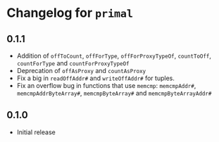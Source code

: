 # Changelog for `primal`

## 0.1.1

* Addition of `offToCount`, `offForType`, `offForProxyTypeOf`, `countToOff`,
  `countForType` and `countForProxyTypeOf`
* Deprecation of `offAsProxy` and `countAsProxy`
* Fix a big in `readOffAddr#` and `writeOffAddr#` for tuples.
* Fix an overflow bug in functions that use `memcmp`: `memcmpAddr#`,
  `memcmpAddrByteArray#`, `memcmpByteArray#` and `memcmpByteArrayAddr#`

## 0.1.0

* Initial release
